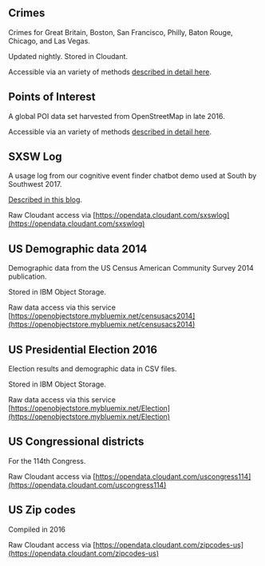 ## Crimes

Crimes for Great Britain, Boston, San Francisco, Philly, Baton Rouge, Chicago, and Las Vegas.

Updated nightly. Stored in Cloudant.

Accessible via an variety of methods [described in detail here](https://crimes.mybluemix.net/static/crimes.html). 


## Points of Interest

A global POI data set harvested from OpenStreetMap in late 2016.

Accessible via an variety of methods [described in detail here](https://opendata.mybluemix.net/). 

## SXSW Log

A usage log from our cognitive event finder chatbot demo used at South by Southwest 2017. 

[Described in this blog](https://medium.com/ibm-watson-data-lab/the-most-popular-search-term-at-sxsw-according-to-our-chatbot-9f4a47a33406). 

Raw Cloudant access via [https://opendata.cloudant.com/sxswlog](https://opendata.cloudant.com/sxswlog)

## US Demographic data 2014

Demographic data from the US Census American Community Survey 2014 publication. 

Stored in IBM Object Storage.

Raw data access via this service [https://openobjectstore.mybluemix.net/censusacs2014](https://openobjectstore.mybluemix.net/censusacs2014)

## US Presidential Election 2016

Election results and demographic data in CSV files.

Stored in IBM Object Storage.

Raw data access via this service [https://openobjectstore.mybluemix.net/Election](https://openobjectstore.mybluemix.net/Election)

## US Congressional districts 

For the 114th Congress.

Raw Cloudant access via [https://opendata.cloudant.com/uscongress114](https://opendata.cloudant.com/uscongress114)

## US Zip codes

Compiled in 2016

Raw Cloudant access via [https://opendata.cloudant.com/zipcodes-us](https://opendata.cloudant.com/zipcodes-us)

